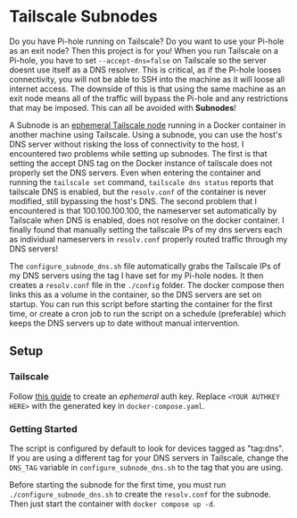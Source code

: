# Tailscale Subnodes
Do you have Pi-hole running on Tailscale? Do you want to use your Pi-hole as an exit node? Then this project is for you! When you run Tailscale on a Pi-hole, you have to set `--accept-dns=false` on Tailscale so the server doesnt use itself as a DNS resolver. This is critical, as if the Pi-hole looses connectivity, you will not be able to SSH into the machine as it will loose all internet access. The downside of this is that using the same machine as an exit node means all of the traffic will bypass the Pi-hole and any restrictions that may be imposed. This can all be avoided with <b>Subnodes</b>!

A Subnode is an [ephemeral Tailscale node](https://tailscale.com/kb/1111/ephemeral-nodes) running in a Docker container in another machine using Tailscale. Using a subnode, you can use the host's DNS server without risking the loss of connectivity to the host. I encountered two problems while setting up subnodes. The first is that setting the accept DNS tag on the Docker instance of tailscale does not properly set the DNS servers. Even when entering the container and running the `tailscale set` command, `tailscale dns status` reports that tailscale DNS is enabled, but the `resolv.conf` of the container is never modified, still bypassing the host's DNS. The second problem that I encountered is that 100.100.100.100, the nameserver set automatically by Tailscale when DNS is enabled, does not resolve on the docker container. I finally found that manually setting the tailscale IPs of my dns servers each as individual nameservers in `resolv.conf` properly routed traffic through my DNS servers!

The `configure_subnode_dns.sh` file automatically grabs the Tailscale IPs of my DNS servers using the tag I have set for my Pi-hole nodes. It then creates a `resolv.conf` file in the `./config` folder. The docker compose then links this as a volume in the container, so the DNS servers are set on startup. You can run this script before starting the container for the first time, or create a cron job to run the script on a schedule (preferable) which keeps the DNS servers up to date without manual intervention.

## Setup
### Tailscale
Follow [this guide](https://tailscale.com/kb/1085/auth-keys) to create an <i>ephemeral</i> auth key. Replace `<YOUR AUTHKEY HERE>` with the generated key in `docker-compose.yaml`. 
### Getting Started
The script is configured by default to look for devices tagged as "tag:dns". If you are using a different tag for your DNS servers in Tailscale, change the `DNS_TAG` variable in `configure_subnode_dns.sh` to the tag that you are using.

Before starting the subnode for the first time, you must run `./configure_subnode_dns.sh` to create the `resolv.conf` for the subnode. Then just start the container with `docker compose up -d`.
